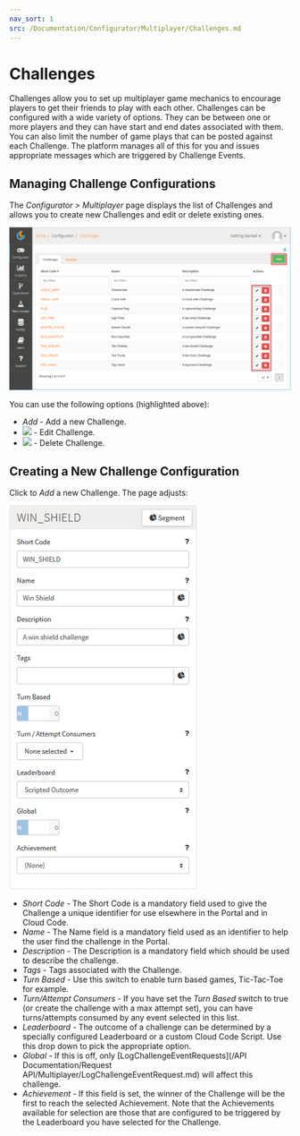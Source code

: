 ```yaml
---
nav_sort: 1
src: /Documentation/Configurator/Multiplayer/Challenges.md
---
```


# Challenges

Challenges allow you to set up multiplayer game mechanics to encourage players to get their friends to play with each other. Challenges can be configured with a wide variety of options. They can be between one or more players and they can have start and end dates associated with them. You can also limit the number of game plays that can be posted against each Challenge. The platform manages all of this for you and issues appropriate messages which are triggered by Challenge Events.

## Managing Challenge Configurations

The *Configurator > Multiplayer* page displays the list of Challenges and allows you to create new Challenges and edit or delete existing ones.

![](img/Challenges/3.png)


You can use the following options (highlighted above):

 * *Add* - Add a new Challenge.
 * ![](/img/icons/editicon.png) - Edit Challenge.
 * ![](/img/icons/deleteicon.png) - Delete Challenge.

## Creating a New Challenge Configuration

Click to *Add* a new Challenge. The page adjusts:

![](img/Challenges/4.png)

  * *Short Code* \- The Short Code is a mandatory field used to give the Challenge a unique identifier for use elsewhere in the Portal and in Cloud Code.
  * *Name* \- The Name field is a mandatory field used as an identifier to help the user find the challenge in the Portal.
  * *Description* \- The Description is a mandatory field which should be used to describe the challenge.
  * *Tags* \- Tags associated with the Challenge.
  * *Turn Based* \- Use this switch to enable turn based games, Tic-Tac-Toe for example.
  * *Turn/Attempt Consumers* \- If you have set the *Turn Based* switch to true (or create the challenge with a max attempt set), you can have turns/attempts consumed by any event selected in this list.
  * *Leaderboard* \- The outcome of a challenge can be determined by a specially configured Leaderboard or a custom Cloud Code Script. Use this drop down to pick the appropriate option.
  * *Global* \- If this is off, only [LogChallengeEventRequests](/API Documentation/Request API/Multiplayer/LogChallengeEventRequest.md) will affect this challenge.
  * *Achievement* \- If this field is set, the winner of the Challenge will be the first to reach the selected Achievement. Note that the Achievements available for selection are those that are configured to be triggered by the Leaderboard you have selected for the Challenge.
